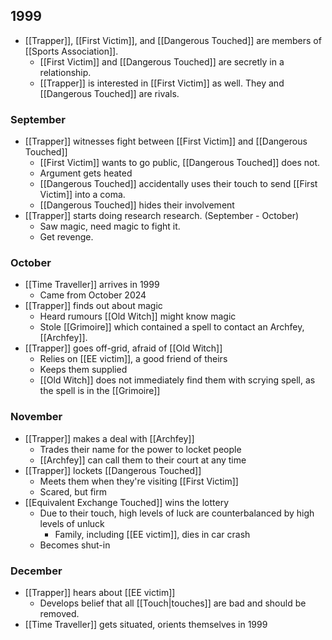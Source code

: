 ## 1999
- [[Trapper]], [[First Victim]], and [[Dangerous Touched]] are members of [[Sports Association]]. 
	- [[First Victim]] and [[Dangerous Touched]] are secretly in a relationship. 
	- [[Trapper]] is interested in [[First Victim]] as well. They and [[Dangerous Touched]] are rivals. 

### September
- [[Trapper]] witnesses fight between [[First Victim]] and [[Dangerous Touched]]
	- [[First Victim]] wants to go public, [[Dangerous Touched]] does not. 
	- Argument gets heated
	- [[Dangerous Touched]] accidentally uses their touch to send [[First Victim]] into a coma. 
	- [[Dangerous Touched]] hides their involvement
- [[Trapper]] starts doing research research. (September - October)
	- Saw magic, need magic to fight it.
	- Get revenge.

### October
- [[Time Traveller]] arrives in 1999 
	- Came from October 2024 
- [[Trapper]] finds out about magic
	- Heard rumours [[Old Witch]] might know magic
	- Stole [[Grimoire]] which contained a spell to contact an Archfey, [[Archfey]]. 
- [[Trapper]] goes off-grid, afraid of [[Old Witch]]
	- Relies on [[EE victim]], a good friend of theirs 
	- Keeps them supplied
	- [[Old Witch]] does not immediately find them with scrying spell, as the spell is in the [[Grimoire]]

### November
- [[Trapper]] makes a deal with [[Archfey]] 
	- Trades their name for the power to locket people
	- [[Archfey]] can call them to their court at any time
- [[Trapper]] lockets [[Dangerous Touched]]
	- Meets them when they're visiting [[First Victim]]
	- Scared, but firm
- [[Equivalent Exchange Touched]] wins the lottery
	- Due to their touch, high levels of luck are counterbalanced by high levels of unluck
		- Family, including [[EE victim]], dies in car crash
	- Becomes shut-in

### December 
- [[Trapper]] hears about [[EE victim]]
	- Develops belief that all [[Touch|touches]] are bad and should be removed.
- [[Time Traveller]] gets situated, orients themselves in 1999
